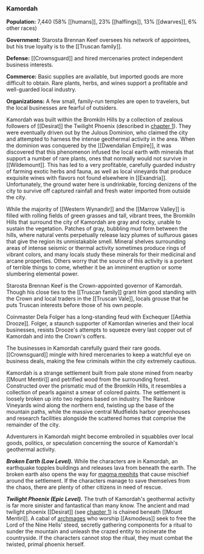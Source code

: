 ### Kamordah

**Population:** 7,440 (58% [[humans]], 23% [[halflings]], 13% [[dwarves]], 6% other races)

**Government:** Starosta Brennan Keef oversees his network of appointees, but his true loyalty is to the [[Truscan family]].

**Defense:** [[Crownsguard]] and hired mercenaries protect independent business interests.

**Commerce:** Basic supplies are available, but imported goods are more difficult to obtain. Rare plants, herbs, and wines support a profitable and well-guarded local industry.

**Organizations:** A few small, family-run temples are open to travelers, but the local businesses are fearful of outsiders.

Kamordah was built within the Bromkiln Hills by a collection of zealous followers of [[Desirat]] the Twilight Phoenix (described in [chapter 1](https://www.dndbeyond.com/sources/egtw/story-of-[[wildemount]]#DesirattheTwilightPhoenix "chapter 1")). They were eventually driven out by the Julous Dominion, who claimed the city and attempted to harness the intense geothermal activity in the area. When the dominion was conquered by the [[Dwendalian Empire]], it was discovered that this phenomenon infused the local earth with minerals that support a number of rare plants, ones that normally would not survive in [[Wildemount]]. This has led to a very profitable, carefully guarded industry of farming exotic herbs and fauna, as well as local vineyards that produce exquisite wines with flavors not found elsewhere in [[Exandria]]. Unfortunately, the ground water here is undrinkable, forcing denizens of the city to survive off captured rainfall and fresh water imported from outside the city.

While the majority of [[Western Wynandir]] and the [[Marrow Valley]] is filled with rolling fields of green grasses and tall, vibrant trees, the Bromkiln Hills that surround the city of Kamordah are gray and rocky, unable to sustain the vegetation. Patches of gray, bubbling mud form between the hills, where natural vents perpetually release lazy plumes of sulfurous gases that give the region its unmistakable smell. Mineral shelves surrounding areas of intense seismic or thermal activity sometimes produce rings of vibrant colors, and many locals study these minerals for their medicinal and arcane properties. Others worry that the source of this activity is a portent of terrible things to come, whether it be an imminent eruption or some slumbering elemental power.

Starosta Brennan Keef is the Crown-appointed governor of Kamordah. Though his close ties to the [[Truscan family]] grant him good standing with the Crown and local traders in the [[Truscan Vale]], locals grouse that he puts Truscan interests before those of his own people.

Coinmaster Dela Folger has a long-standing feud with Exchequer [[Aethia Drooze]]. Folger, a staunch supporter of Kamordan wineries and their local businesses, resists Drooze's attempts to squeeze every last copper out of Kamordah and into the Crown's coffers.

The businesses in Kamordah carefully guard their rare goods. [[Crownsguard]] mingle with hired mercenaries to keep a watchful eye on business deals, making the few criminals within the city extremely cautious.

Kamordah is a strange settlement built from pale stone mined from nearby [[Mount Mentiri]] and petrified wood from the surrounding forest. Constructed over the prismatic mud of the Bromkiln Hills, it resembles a collection of pearls against a smear of colored paints. The settlement is loosely broken up into two regions based on industry. The Rainbow Vineyards wind along the northern end, twisting up the base of the mountain paths, while the massive central Mudfields harbor greenhouses and research facilities alongside the scattered homes that comprise the remainder of the city.

Adventurers in Kamordah might become embroiled in squabbles over local goods, politics, or speculation concerning the source of Kamordah's geothermal activity.

_**Broken Earth (Low Level).**_ While the characters are in Kamordah, an earthquake topples buildings and releases lava from beneath the earth. The broken earth also opens the way for [magma mephits](https://www.dndbeyond.com/monsters/magma-mephit) that cause mischief around the settlement. If the characters manage to save themselves from the chaos, there are plenty of other citizens in need of rescue.

_**Twilight Phoenix (Epic Level).**_ The truth of Kamordah's geothermal activity is far more sinister and fantastical than many know. The ancient and mad twilight phoenix [[Desirat]] (see [chapter 1](https://www.dndbeyond.com/sources/egtw/story-of-[[wildemount]]#DesirattheTwilightPhoenix "chapter 1")) is chained beneath [[Mount Mentiri]]. A cabal of [archmages](https://www.dndbeyond.com/monsters/archmage) who worship [[Asmodeus]] seek to free the Lord of the Nine Hells' steed, secretly gathering components for a ritual to sunder the mountain and unleash the crazed entity to incinerate the countryside. If the characters cannot stop the ritual, they must combat the twisted, primal phoenix herself.